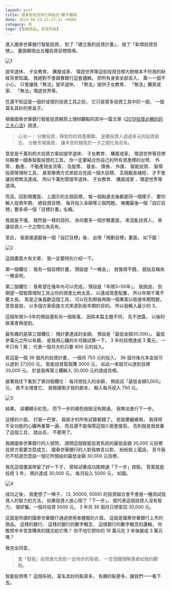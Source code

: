 ```yaml
---
layout: post
title: 國泰智能投資之開箱文─數字邏輯
date: 2019-04-24 21:27:11 +0000
category: 評
tags: [金融商品, 意有所指]
---
```


進入國泰世華銀行智能投資，
到了「建立我的投資計畫」，
按了「新增投資目標」，
畫面顯現出五種投資目標情境，

![1](/blog/assets/images/2019/robo11.jpg)

<!--more-->

提早退休、 子女教育、 購屋成家、 環遊世界等這些投資目標大餅根本不符我的財經背景知識，
我絕對不會跟著銀行這套邏輯，
把所有身家全部丟入，
萬一一個不小心，
只會讓我「無法」提早退休、 「無法」提供子女教育、 「無法」購家成家、 「無法」環遊世界等。

在還不知這是一個好或壞的投資工具之前，
它只是眾多投資工具中的一個，
一個莫名其妙的黑盒子。

根據國泰世華銀行智能投資網頁上理財觀點的其中一篇文章《[2019投資必勝的的三大心法](https://www.cathayrobo.com/welcome/trends/articles/3-investment-mindset)》說道，

> 心法一： 分散投資，降低你的資產曝顯，
是要投資人透過多元的投資組合，
分散市場風險，
讓辛苦的錢免於一夕之間化為烏有。

意思是千萬別把大投資方案如提早退休、 子女教育、 購屋成家、 環遊世界等目標仰賴單一國泰智能投資的工具，
你一定要結合你自己的所有資產標的台幣、 外幣、 動產、 不動產現金流等，
及股票、 基金、 債券、 外匯、 智能投資、 智障投資等理財工具，
甚至舉債方式來綜合完成一個大目標，
互相截長補短，
才不會讓目標無法達成。
所以千萬別管提早退休、 子女教育、 購屋成家 、環遊世界等選項。

而且，回到現實面，
上圖示的五個目標，
每一個點進去後都是同一個樣子，
要你輸入投資年期、 總投資目標、 每月投入金額等三個問題，
唯獨最後一個「自訂目標」要多填一個「目標計畫」名稱。

我就是不懂，
既然是一樣的目的，
為何要多一個步驟畫面，
來混亂投資人，
來讓投資人一夕之間化為烏有。

至此，
我直接選最後一個「自訂目標」後，
出現「規劃目標」畫面，
如下圖：

![2](/blog/assets/images/2019/robo12.jpg)

這個畫面大有文章，
我一定要特別介紹一下。

第一個欄位： 我有一個目標計畫，
預設是「一桶金」，
我覺得不錯，
就姑且稱為一桶金吧。

第二個欄位： 我希望在幾年內可以完成，
預設是「年限3~50年」，
我說過，
別期望一個智障理財工具占你的資產比例太高，
以達成資產配置，
所以年期千萬不要太長。
若是之後喜歡這個工具，
可以在到期後再開一個專案以銜接年期問題，
意思是說，
以多個方案銜接方式來達到長年期的目的。
所以我輸入最少的 3。

這個年限3~5年的預設還有另一個故事，
因與本篇主題不同，
先不透露，
以後的故事會再提到。

最有趣的是第三個欄位： 預計要達成的金額，
預設是「最低金額30,000」。
最低參萬元之所以有趣，
是我用心臟的半月瓣試算一下，
3 年的目標達成 3 萬元，
一年只有 1 萬；
代表一個月大約只要 800 元的投入。

若這是一個 36 個月的投資計畫，
一個月 750 元的投入，
36 個月後光本金就可以達到 27,000 元，
智能投資幫我賺 3000 元，
如此一來就可以達到目標 30,000 元。
於是我再第三欄輸入 30,000 元的達成目標。

接著我往下看到了第四個欄位： 每月想投入的金額，
預設試「最低金額5,000」元，
我不太理會它，
我根據剛才我的劇本，
輸入每月投入 750 元。

![3](/blog/assets/images/2019/robo13.jpg)

結果，
該欄顯示紅色，
而下一步的綠色按鈕沒有開通，
我無法進行下一步。

這樣的介面，
打我一巴掌，
我剛才的所有試算都錯了。
若我要繼續用，
我得用不全功能的心臟再重算一遍，
而且還不能保障這個介面會接受。
否則就是我放棄了這個工具，
跳出去，
不要用了。

我跟國泰世華銀行的人發問，
請問這個智能投資系統的最低金額 30,000 元目標投資方案要怎麼成立，
國泰世華銀行的人對我無言以對，
紛紛掛上電話，
至今我仍不知道怎麼設一個它所預設的最低金額 30,000 元目標。

我在這個畫面停留了好一下子，
曾經試著成功能開通「下一步」按鈕，
答案就是投資 3 年，
預計達成 30,000 元，
每月投入 5000 元，
如圖。

![4](/blog/assets/images/2019/robo14.jpg)

成功之後，
我更想了一陣子，
(3, 30000, 5000) 的投資組合會不會是一種測試投資人的智力的方法，
如果投資人放心按了「下一步」，
就代表這個投資人沒有智力，
很好騙，一個月投資 5000 元，
3 年共 36 個月只想拿回 30,000 元。

這就是所謂的國泰世華銀行通過使用者體驗的介面，
這就是國泰世華銀行上市的商品。
這樣的銀行、 這樣的銀行的數字概念、 這樣銀行的數字概念的邏輯，
你敢把辛辛苦苦賺來的錢交給它嗎？
你不怕它把你的 18 萬元在 3 年後變成 3 萬元嗎？

我完全同意，
> 當「智能」投資進化到到一定地步的智者，
一定很難理解愚者如我的觀點。

智能投資嗎？
這個系統，
莫名其妙的點真多，
有趣的點更多，讓我們一一看下去。


